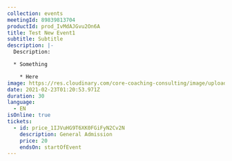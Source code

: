 ```yaml
---
collection: events
meetingId: 89839813704
productId: prod_IvMdAJGvu2On6A
title: Test New Event1
subtitle: Subtitle
description: |-
  Description:

  * Something

    * Here
image: https://res.cloudinary.com/core-coaching-consulting/image/upload/v1600804098/ariel-pilotto-a-l0rMCZh2o-unsplash_h5qyvr.jpg
date: 2021-02-23T01:20:53.971Z
duration: 30
language:
  - EN
isOnline: true
tickets:
  - id: price_1IJVuHG9T6XK0FGiFyN2Cv2N
    description: General Admission
    price: 20
    endsOn: startOfEvent
---
```

